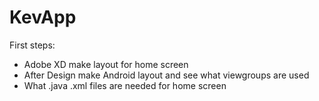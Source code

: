 # KevApp
First steps:
- Adobe XD make layout for home screen
- After Design make Android layout and see what viewgroups are used
- What .java .xml files are needed for home screen
